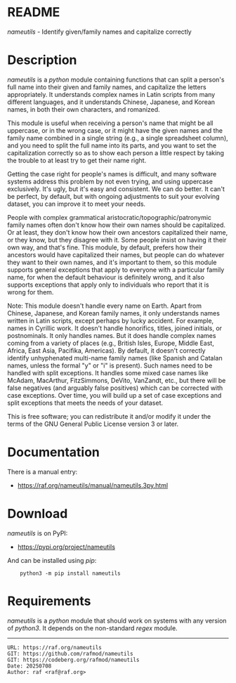 # README

*nameutils* - Identify given/family names and capitalize correctly

# Description

*nameutils* is a *python* module containing functions that can split a
person's full name into their given and family names, and capitalize the
letters appropriately. It understands complex names in Latin scripts from
many different languages, and it understands Chinese, Japanese, and Korean
names, in both their own characters, and romanized.

This module is useful when receiving a person's name that might be all
uppercase, or in the wrong case, or it might have the given names and the
family name combined in a single string (e.g., a single spreadsheet column),
and you need to split the full name into its parts, and you want to set the
capitalization correctly so as to show each person a little respect by
taking the trouble to at least try to get their name right.

Getting the case right for people's names is difficult, and many software
systems address this problem by not even trying, and using uppercase
exclusively. It's ugly, but it's easy and consistent. We can do better. It
can't be perfect, by default, but with ongoing adjustments to suit your
evolving dataset, you can improve it to meet your needs.

People with complex grammatical aristocratic/topographic/patronymic family
names often don't know how their own names should be capitalized. Or at
least, they don't know how their own ancestors capitalized their name, or
they know, but they disagree with it. Some people insist on having it their
own way, and that's fine. This module, by default, prefers how their
ancestors would have capitalized their names, but people can do whatever
they want to their own names, and it's important to them, so this module
supports general exceptions that apply to everyone with a particular family
name, for when the default behaviour is definitely wrong, and it also
supports exceptions that apply only to individuals who report that it is
wrong for them.

Note: This module doesn't handle every name on Earth. Apart from Chinese,
Japanese, and Korean family names, it only understands names written in
Latin scripts, except perhaps by lucky accident. For example, names in
Cyrillic work. It doesn't handle honorifics, titles, joined initials, or
postnominals. It only handles names. But it does handle complex names coming
from a variety of places (e.g., British Isles, Europe, Middle East, Africa,
East Asia, Pacifika, Americas). By default, it doesn't correctly identify
unhyphenated multi-name family names (like Spanish and Catalan names, unless
the formal "y" or "i" is present). Such names need to be handled with split
exceptions. It handles some mixed case names like McAdam, MacArthur,
FitzSimmons, DeVito, VanZandt, etc., but there will be false negatives (and
arguably false positives) which can be corrected with case exceptions. Over
time, you will build up a set of case exceptions and split exceptions that
meets the needs of your dataset.

This is free software; you can redistribute it and/or modify it under the
terms of the GNU General Public License version 3 or later.

# Documentation

There is a manual entry:

- <https://raf.org/nameutils/manual/nameutils.3py.html>

# Download

*nameutils* is on PyPI:

- <https://pypi.org/project/nameutils>

And can be installed using *pip*:

        python3 -m pip install nameutils

# Requirements

*nameutils* is a *python* module that should work on systems with any
version of *python3*. It depends on the non-standard *regex* module.

--------------------------------------------------------------------------------

    URL: https://raf.org/nameutils
    GIT: https://github.com/rafmod/nameutils
    GIT: https://codeberg.org/rafmod/nameutils
    Date: 20250708
    Author: raf <raf@raf.org>

